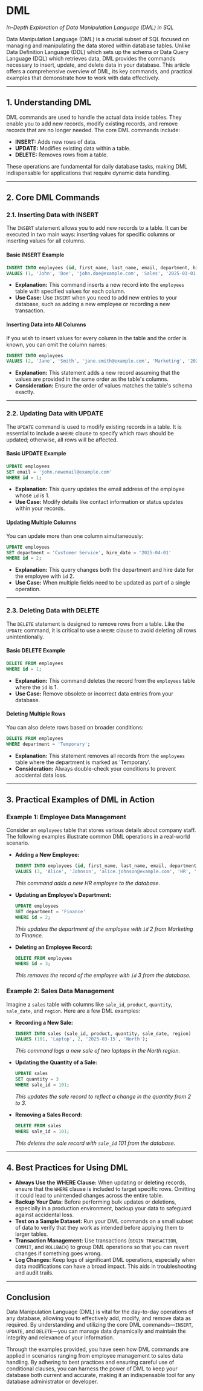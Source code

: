 # DML

*In-Depth Exploration of Data Manipulation Language (DML) in SQL*

Data Manipulation Language (DML) is a crucial subset of SQL focused on managing and manipulating the data stored within database tables. Unlike Data Definition Language (DDL) which sets up the schema or Data Query Language (DQL) which retrieves data, DML provides the commands necessary to insert, update, and delete data in your database. This article offers a comprehensive overview of DML, its key commands, and practical examples that demonstrate how to work with data effectively.

---

## 1. Understanding DML

DML commands are used to handle the actual data inside tables. They enable you to add new records, modify existing records, and remove records that are no longer needed. The core DML commands include:

- **INSERT:** Adds new rows of data.
- **UPDATE:** Modifies existing data within a table.
- **DELETE:** Removes rows from a table.

These operations are fundamental for daily database tasks, making DML indispensable for applications that require dynamic data handling.

---

## 2. Core DML Commands

### 2.1. Inserting Data with INSERT

The `INSERT` statement allows you to add new records to a table. It can be executed in two main ways: inserting values for specific columns or inserting values for all columns.

#### Basic INSERT Example

```sql
INSERT INTO employees (id, first_name, last_name, email, department, hire_date)
VALUES (1, 'John', 'Doe', 'john.doe@example.com', 'Sales', '2025-03-01');
```

- **Explanation:** This command inserts a new record into the `employees` table with specified values for each column.
- **Use Case:** Use `INSERT` when you need to add new entries to your database, such as adding a new employee or recording a new transaction.

#### Inserting Data into All Columns

If you wish to insert values for every column in the table and the order is known, you can omit the column names:

```sql
INSERT INTO employees
VALUES (2, 'Jane', 'Smith', 'jane.smith@example.com', 'Marketing', '2025-03-05');
```

- **Explanation:** This statement adds a new record assuming that the values are provided in the same order as the table's columns.
- **Consideration:** Ensure the order of values matches the table's schema exactly.

---

### 2.2. Updating Data with UPDATE

The `UPDATE` command is used to modify existing records in a table. It is essential to include a `WHERE` clause to specify which rows should be updated; otherwise, all rows will be affected.

#### Basic UPDATE Example

```sql
UPDATE employees
SET email = 'john.newemail@example.com'
WHERE id = 1;
```

- **Explanation:** This query updates the email address of the employee whose `id` is 1.
- **Use Case:** Modify details like contact information or status updates within your records.

#### Updating Multiple Columns

You can update more than one column simultaneously:

```sql
UPDATE employees
SET department = 'Customer Service', hire_date = '2025-04-01'
WHERE id = 2;
```

- **Explanation:** This query changes both the department and hire date for the employee with `id` 2.
- **Use Case:** When multiple fields need to be updated as part of a single operation.

---

### 2.3. Deleting Data with DELETE

The `DELETE` statement is designed to remove rows from a table. Like the `UPDATE` command, it is critical to use a `WHERE` clause to avoid deleting all rows unintentionally.

#### Basic DELETE Example

```sql
DELETE FROM employees
WHERE id = 1;
```

- **Explanation:** This command deletes the record from the `employees` table where the `id` is 1.
- **Use Case:** Remove obsolete or incorrect data entries from your database.

#### Deleting Multiple Rows

You can also delete rows based on broader conditions:

```sql
DELETE FROM employees
WHERE department = 'Temporary';
```

- **Explanation:** This statement removes all records from the `employees` table where the department is marked as 'Temporary'.
- **Consideration:** Always double-check your conditions to prevent accidental data loss.

---

## 3. Practical Examples of DML in Action

### Example 1: Employee Data Management

Consider an `employees` table that stores various details about company staff. The following examples illustrate common DML operations in a real-world scenario.

- **Adding a New Employee:**

  ```sql
  INSERT INTO employees (id, first_name, last_name, email, department, hire_date)
  VALUES (3, 'Alice', 'Johnson', 'alice.johnson@example.com', 'HR', '2025-03-10');
  ```

  *This command adds a new HR employee to the database.*

- **Updating an Employee’s Department:**

  ```sql
  UPDATE employees
  SET department = 'Finance'
  WHERE id = 2;
  ```

  *This updates the department of the employee with `id` 2 from Marketing to Finance.*

- **Deleting an Employee Record:**

  ```sql
  DELETE FROM employees
  WHERE id = 3;
  ```

  *This removes the record of the employee with `id` 3 from the database.*

### Example 2: Sales Data Management

Imagine a `sales` table with columns like `sale_id`, `product`, `quantity`, `sale_date`, and `region`. Here are a few DML examples:

- **Recording a New Sale:**

  ```sql
  INSERT INTO sales (sale_id, product, quantity, sale_date, region)
  VALUES (101, 'Laptop', 2, '2025-03-15', 'North');
  ```

  *This command logs a new sale of two laptops in the North region.*

- **Updating the Quantity of a Sale:**

  ```sql
  UPDATE sales
  SET quantity = 3
  WHERE sale_id = 101;
  ```

  *This updates the sale record to reflect a change in the quantity from 2 to 3.*

- **Removing a Sales Record:**

  ```sql
  DELETE FROM sales
  WHERE sale_id = 101;
  ```

  *This deletes the sale record with `sale_id` 101 from the database.*

---

## 4. Best Practices for Using DML

- **Always Use the WHERE Clause:** When updating or deleting records, ensure that the `WHERE` clause is included to target specific rows. Omitting it could lead to unintended changes across the entire table.
- **Backup Your Data:** Before performing bulk updates or deletions, especially in a production environment, backup your data to safeguard against accidental loss.
- **Test on a Sample Dataset:** Run your DML commands on a small subset of data to verify that they work as intended before applying them to larger tables.
- **Transaction Management:** Use transactions (`BEGIN TRANSACTION`, `COMMIT`, and `ROLLBACK`) to group DML operations so that you can revert changes if something goes wrong.
- **Log Changes:** Keep logs of significant DML operations, especially when data modifications can have a broad impact. This aids in troubleshooting and audit trails.

---

## Conclusion

Data Manipulation Language (DML) is vital for the day-to-day operations of any database, allowing you to effectively add, modify, and remove data as required. By understanding and utilizing the core DML commands—`INSERT`, `UPDATE`, and `DELETE`—you can manage data dynamically and maintain the integrity and relevance of your information.

Through the examples provided, you have seen how DML commands are applied in scenarios ranging from employee management to sales data handling. By adhering to best practices and ensuring careful use of conditional clauses, you can harness the power of DML to keep your database both current and accurate, making it an indispensable tool for any database administrator or developer.